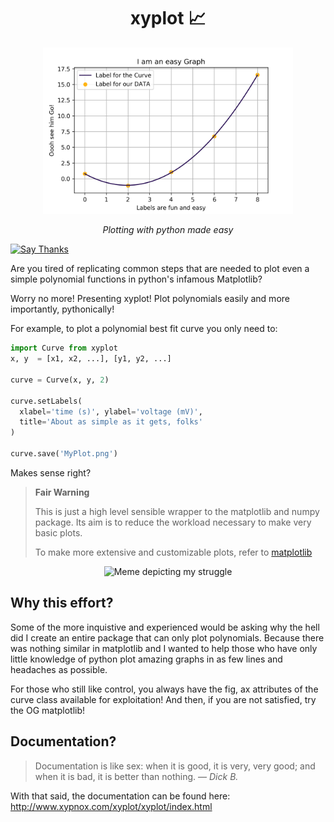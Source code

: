 <div align="center">
    <h1>
        xyplot 📈
    </h1>
    <img width="400" src="sample.png" alt="Graph made with xyplot" />
    <p>
        <i>Plotting with python made easy</i>
    </p>
</div>



[![Say Thanks](https://img.shields.io/badge/Say-Thanks-blue.svg)](https://saythanks.io/to/xypnox)

Are you tired of replicating common steps that are needed to plot even a simple polynomial functions in python's infamous Matplotlib?

Worry no more! Presenting xyplot! Plot polynomials easily and more importantly, pythonically!

For example, to plot a polynomial best fit curve you only need to:

```python
import Curve from xyplot
x, y  = [x1, x2, ...], [y1, y2, ...]

curve = Curve(x, y, 2)

curve.setLabels(
  xlabel='time (s)', ylabel='voltage (mV)',
  title='About as simple as it gets, folks'
)

curve.save('MyPlot.png')
```

Makes sense right?

> **Fair Warning**
>
> This is just a high level sensible wrapper to the matplotlib and numpy package. Its aim is to reduce the workload necessary to make very basic plots.
>
> To make more extensive and customizable plots, refer to [matplotlib](https://matplotlib.org/)

<div align='center' >
	<img width='300' src="https://i.redd.it/zhscjhjr3nb21.jpg" alt="Meme depicting my struggle" /> 
</div>

## Why this effort?

Some of the more inquistive and experienced would be asking why the hell did I create an entire package that can only plot polynomials. Because there was nothing similar in matplotlib and I wanted to help those who have only little knowledge of python plot amazing graphs in as few lines and headaches as possible.

For those who still like control, you always have the fig, ax attributes of the curve class available for exploitation! And then, if you are not satisfied, try the OG matplotlib!

## Documentation?

> Documentation is like sex: when it is good, it is very, very good;                            and when it is bad, it is better than nothing. — *Dick B.*

With that said, the documentation can be found here: http://www.xypnox.com/xyplot/xyplot/index.html

